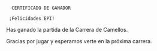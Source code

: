       CERTIFICADO DE GANADOR

     ¡Felicidades EPI!

Has ganado la partida de la Carrera de Camellos.

Gracias por jugar y esperamos verte en la próxima carrera.
